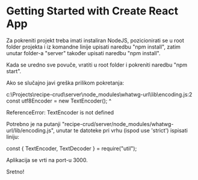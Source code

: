 # Getting Started with Create React App

Za pokreniti projekt treba imati instaliran NodeJS, pozicionirati se u root folder projekta
i iz komandne linije upisati naredbu "npm install", zatim unutar folder-a "server" također
upisati naredbu "npm install".

Kada se uredno sve povuče, vratiti u root folder i pokreniti naredbu "npm start".

Ako se slučajno javi greška prilikom pokretanja:

c:\Projects\recipe-crud\server\node_modules\whatwg-url\lib\encoding.js:2
const utf8Encoder = new TextEncoder();
                    ^

ReferenceError: TextEncoder is not defined


Potrebno je na putanji "recipe-crud/server/node_modules/whatwg-url/lib/encoding.js",
unutar te datoteke pri vrhu (ispod use 'strict') ispisati liniju:

const { TextEncoder, TextDecoder } = require("util");

Aplikacija se vrti na port-u 3000.

Sretno!